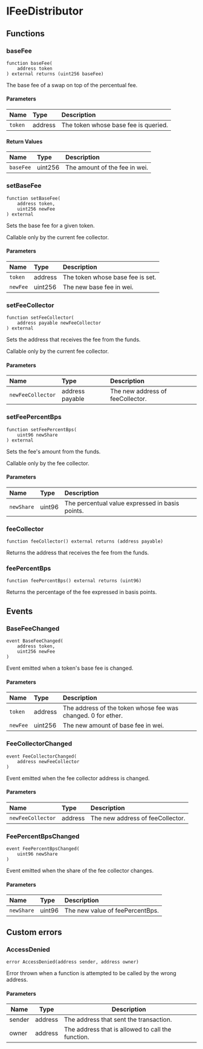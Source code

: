 # IFeeDistributor

## Functions

### baseFee

```solidity
function baseFee(
    address token
) external returns (uint256 baseFee)
```

The base fee of a swap on top of the percentual fee.

#### Parameters

| Name | Type | Description |
| :--- | :--- | :---------- |
| `token` | address | The token whose base fee is queried. |

#### Return Values

| Name | Type | Description |
| :--- | :--- | :---------- |
| `baseFee` | uint256 | The amount of the fee in wei. |
### setBaseFee

```solidity
function setBaseFee(
    address token,
    uint256 newFee
) external
```

Sets the base fee for a given token.

Callable only by the current fee collector.

#### Parameters

| Name | Type | Description |
| :--- | :--- | :---------- |
| `token` | address | The token whose base fee is set. |
| `newFee` | uint256 | The new base fee in wei. |

### setFeeCollector

```solidity
function setFeeCollector(
    address payable newFeeCollector
) external
```

Sets the address that receives the fee from the funds.

Callable only by the current fee collector.

#### Parameters

| Name | Type | Description |
| :--- | :--- | :---------- |
| `newFeeCollector` | address payable | The new address of feeCollector. |

### setFeePercentBps

```solidity
function setFeePercentBps(
    uint96 newShare
) external
```

Sets the fee's amount from the funds.

Callable only by the fee collector.

#### Parameters

| Name | Type | Description |
| :--- | :--- | :---------- |
| `newShare` | uint96 | The percentual value expressed in basis points. |

### feeCollector

```solidity
function feeCollector() external returns (address payable)
```

Returns the address that receives the fee from the funds.

### feePercentBps

```solidity
function feePercentBps() external returns (uint96)
```

Returns the percentage of the fee expressed in basis points.

## Events

### BaseFeeChanged

```solidity
event BaseFeeChanged(
    address token,
    uint256 newFee
)
```

Event emitted when a token's base fee is changed.

#### Parameters

| Name | Type | Description |
| :--- | :--- | :---------- |
| `token` | address | The address of the token whose fee was changed. 0 for ether. |
| `newFee` | uint256 | The new amount of base fee in wei. |
### FeeCollectorChanged

```solidity
event FeeCollectorChanged(
    address newFeeCollector
)
```

Event emitted when the fee collector address is changed.

#### Parameters

| Name | Type | Description |
| :--- | :--- | :---------- |
| `newFeeCollector` | address | The new address of feeCollector. |
### FeePercentBpsChanged

```solidity
event FeePercentBpsChanged(
    uint96 newShare
)
```

Event emitted when the share of the fee collector changes.

#### Parameters

| Name | Type | Description |
| :--- | :--- | :---------- |
| `newShare` | uint96 | The new value of feePercentBps. |

## Custom errors

### AccessDenied

```solidity
error AccessDenied(address sender, address owner)
```

Error thrown when a function is attempted to be called by the wrong address.

#### Parameters

| Name | Type | Description |
| ---- | ---- | ----------- |
| sender | address | The address that sent the transaction. |
| owner | address | The address that is allowed to call the function. |


